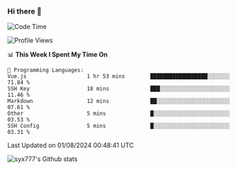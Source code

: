 ### Hi there 👋

<!--
**syx777/syx777** is a ✨ _special_ ✨ repository because its `README.md` (this file) appears on your GitHub profile.

Here are some ideas to get you started:

- 🔭 I’m currently working on ...
- 🌱 I’m currently learning ...
- 👯 I’m looking to collaborate on ...
- 🤔 I’m looking for help with ...
- 💬 Ask me about ...
- 📫 How to reach me: ...
- 😄 Pronouns: ...
- ⚡ Fun fact: ...
-->
<!--START_SECTION:waka-->
![Code Time](http://img.shields.io/badge/Code%20Time-175%20hrs%2039%20mins-blue)

![Profile Views](http://img.shields.io/badge/Profile%20Views-1-blue)

📊 **This Week I Spent My Time On** 

```text
💬 Programming Languages: 
Vue.js                   1 hr 53 mins        ██████████████████░░░░░░░   71.84 % 
SSH Key                  18 mins             ███░░░░░░░░░░░░░░░░░░░░░░   11.46 % 
Markdown                 12 mins             ██░░░░░░░░░░░░░░░░░░░░░░░   07.61 % 
Other                    5 mins              █░░░░░░░░░░░░░░░░░░░░░░░░   03.53 % 
SSH Config               5 mins              █░░░░░░░░░░░░░░░░░░░░░░░░   03.31 % 
```


 Last Updated on 01/08/2024 00:48:41 UTC
<!--END_SECTION:waka-->

![syx777's Github stats](https://github-readme-stats-syx777.vercel.app/api?username=syx777&show_icons=true&count_private=true)
